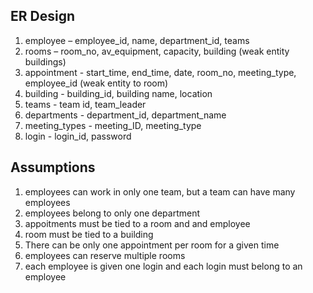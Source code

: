 ## ER Design
1. employee – employee_id, name, department_id, teams
1. rooms – room_no, av_equipment, capacity, building (weak entity buildings)
1. appointment - start_time, end_time, date, room_no, meeting_type, employee_id (weak entity to room)
1. building - building_id, building name, location
1. teams - team id, team_leader
1. departments - department_id, department_name 
1. meeting_types - meeting_ID, meeting_type
1. login - login_id, password

## Assumptions
1. employees can work in only one team, but a team can have many employees
1. employees belong to only one department
1. appoitments must be tied to a room and and employee
1. room must be tied to a building
1. There can be only one appointment per room for a given time
1. employees can reserve multiple rooms
1. each employee is given one login and each login must belong to an employee
